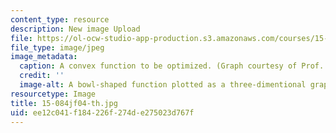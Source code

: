 ```yaml
---
content_type: resource
description: New image Upload
file: https://ol-ocw-studio-app-production.s3.amazonaws.com/courses/15-084j-nonlinear-programming-spring-2004/ee12c041f184226f274de275023d767f_15-084jf04-th.jpg
file_type: image/jpeg
image_metadata:
  caption: A convex function to be optimized. (Graph courtesy of Prof. Robert Freund.)
  credit: ''
  image-alt: A bowl-shaped function plotted as a three-dimentional graph.
resourcetype: Image
title: 15-084jf04-th.jpg
uid: ee12c041-f184-226f-274d-e275023d767f
---
```

